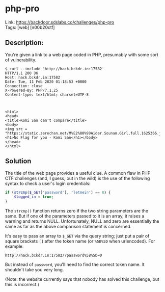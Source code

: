 php-pro
=========

Link: https://backdoor.sdslabs.co/challenges/php-pro \
Tags: [web] [n00b20ctf]

Description:
------------

You're given a link to a web page coded in PHP, presumably with some sort of vulnerability.

```
$ curl --include 'http://hack.bckdr.in:17582'
HTTP/1.1 200 OK
Host: hack.bckdr.in:17582
Date: Tue, 11 Feb 2020 01:18:53 +0000
Connection: close
X-Powered-By: PHP/7.1.25
Content-type: text/html; charset=UTF-8



<html>
<head>
<title>Komi San can't compare</title>
<body>
<img src = "https://static.zerochan.net/M%E2%80%99Aider.Sounan.Girl.full.1625366.jpg">
<h1>No Flag for you - Komi San</h1></body>
</head>
</html>
```

Solution
--------

The title of the web page provides a useful clue. A common flaw in PHP CTF challenges (and, I guess, out in the wild) is the use of the following syntax to check a user's login credentials:

```php
if (strcmp($_GET['password'], 'letmein') == 0) {
    $logged_in = true;
}
```

The `strcmp()` function returns zero if the two string parameters are the same. But if one of the parameters passed to it is an array, it raises a warning and returns NULL. Unfortunately, NULL and zero are essentially the same as far as the above comparison statement is concerned.

It's easy to pass an array to `$_GET` via the query string; just put a pair of square brackets `[]` after the token name (or `%5B%5D` when urlencoded). For example:

```
http://hack.bckdr.in:17582/?password%5B%5D=0
```

But instead of `password`, you'll need to find the correct token name. It shouldn't take you very long.

(Note: the website currently says that nobody has solved this challenge, but this is incorrect.)
